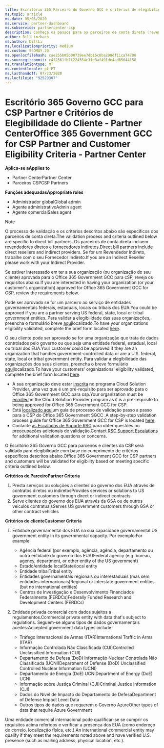 ```yaml
---
title: Escritório 365 Parceiro do Governo GCC e critérios de elegibilidade do cliente
ms.topic: article
ms.date: 05/05/2020
ms.service: partner-dashboard
ms.subservice: partnercenter-csp
description: Conheça os passos para os parceiros de conta direta (revendedores diretos, fornecedores indiretos) para validar parceiros e clientes para o Office 365 Government GCC para a CSP.
author: BillLinzbach
ms.author: billLi
ms.localizationpriority: medium
ms.custom: SEOMAY.20
ms.openlocfilehash: cae255b05b00739ee7db15c8ba298df11ca74788
ms.sourcegitcommit: c4f2561fb7f224554c31e3af491de4ad65644158
ms.translationtype: MT
ms.contentlocale: pt-PT
ms.lasthandoff: 07/23/2020
ms.locfileid: "92529307"
---
```

# <a name="office-365-government-gcc-for-csp-partner-and-customer-eligibility-criteria---partner-center"></a><span data-ttu-id="1fb92-103">Escritório 365 Governo GCC para CSP Partner e Critérios de Elegibilidade do Cliente - Partner Center</span><span class="sxs-lookup"><span data-stu-id="1fb92-103">Office 365 Government GCC for CSP Partner and Customer Eligibility Criteria - Partner Center</span></span>

<span data-ttu-id="1fb92-104">**Aplica-se a**</span><span class="sxs-lookup"><span data-stu-id="1fb92-104">**Applies to**</span></span>

- <span data-ttu-id="1fb92-105">Partner Center</span><span class="sxs-lookup"><span data-stu-id="1fb92-105">Partner Center</span></span>
- <span data-ttu-id="1fb92-106">Parceiros CSP</span><span class="sxs-lookup"><span data-stu-id="1fb92-106">CSP Partners</span></span>

<span data-ttu-id="1fb92-107">**Funções adequadas**</span><span class="sxs-lookup"><span data-stu-id="1fb92-107">**Appropriate roles**</span></span>

- <span data-ttu-id="1fb92-108">Administrador global</span><span class="sxs-lookup"><span data-stu-id="1fb92-108">Global admin</span></span>
- <span data-ttu-id="1fb92-109">Agente administrativo</span><span class="sxs-lookup"><span data-stu-id="1fb92-109">Admin agent</span></span>
- <span data-ttu-id="1fb92-110">Agente comercial</span><span class="sxs-lookup"><span data-stu-id="1fb92-110">Sales agent</span></span>

>[!NOTE]
><span data-ttu-id="1fb92-111">O processo de validação e os critérios descritos abaixo são específicos dos parceiros de conta direta.</span><span class="sxs-lookup"><span data-stu-id="1fb92-111">The validation process and criteria outlined below are specific to direct bill partners.</span></span> <span data-ttu-id="1fb92-112">Os parceiros de conta direta incluem revendedores diretos e fornecedores indiretos.</span><span class="sxs-lookup"><span data-stu-id="1fb92-112">Direct bill partners include direct resellers and indirect providers.</span></span>  <span data-ttu-id="1fb92-113">Se for um Revendedor Indireto, trabalhe com o seu Fornecedor Indireto.</span><span class="sxs-lookup"><span data-stu-id="1fb92-113">If you are an Indirect Reseller please work with your Indirect Provider.</span></span>

<span data-ttu-id="1fb92-114">Se estiver interessado em ter a sua organização (ou organização do seu cliente) aprovada para o Office 365 Government GCC para cSP, reveja os requisitos abaixo.</span><span class="sxs-lookup"><span data-stu-id="1fb92-114">If you are interested in having your organization (or your customer's organization) approved for Office 365 Government GCC for CSP, review the requirements below.</span></span>

<span data-ttu-id="1fb92-115">Pode ser aprovado se for um parceiro ao serviço de entidades governamentais federais, estaduais, locais ou tribais dos EUA.</span><span class="sxs-lookup"><span data-stu-id="1fb92-115">You could be approved if you are a partner serving US federal, state, local or tribal government entities.</span></span> <span data-ttu-id="1fb92-116">Para validar a elegibilidade das suas organizações, preencha o formulário breve [aqui](https://products.office.com/government/eligibility-validation?ReqType=CSPPartner)localizado.</span><span class="sxs-lookup"><span data-stu-id="1fb92-116">To have your organizations eligibility validated, complete the brief form located [here](https://products.office.com/government/eligibility-validation?ReqType=CSPPartner).</span></span>

<span data-ttu-id="1fb92-117">O seu cliente pode ser aprovado se for uma organização que trata de dados controlados pelo governo ou que seja uma entidade federal, estadual, local ou tribal dos EUA.</span><span class="sxs-lookup"><span data-stu-id="1fb92-117">Your customer could be approved if they are an organization that handles government-controlled data or are a U.S. federal, state, local or tribal government entity.</span></span> <span data-ttu-id="1fb92-118">Para validar a elegibilidade das organizações dos seus clientes, preencha o breve formulário [aqui](https://products.office.com/government/eligibility-validation?ReqType=CSPCustomer)localizado.</span><span class="sxs-lookup"><span data-stu-id="1fb92-118">To have your customers' organizations' eligibility validated, complete the brief form located [here](https://products.office.com/government/eligibility-validation?ReqType=CSPCustomer).</span></span> 

-   <span data-ttu-id="1fb92-119">A sua organização deve estar [inscrita](https://partnercenter.microsoft.com/partner/cloud-solution-provider) no programa Cloud Solution Provider, uma vez que é um pré-requisito para ser aprovado para o Office 365 Government GCC para csp.</span><span class="sxs-lookup"><span data-stu-id="1fb92-119">Your organization must be [enrolled](https://partnercenter.microsoft.com/partner/cloud-solution-provider) in the Cloud Solution Provider program as it is a pre-requisite to being approved for Office 365 Government GCC for CSP.</span></span>
-   <span data-ttu-id="1fb92-120">Está [localizado aqui](https://go.microsoft.com/fwlink/?linkid=2007323)um guia de processo de validação passo a passo para o CSP do Office 365 Government SGCC .</span><span class="sxs-lookup"><span data-stu-id="1fb92-120">A step-by-step validation process guide for Office 365 Government GCC for CSP is located [here](https://go.microsoft.com/fwlink/?linkid=2007323).</span></span>
-   <span data-ttu-id="1fb92-121">Contacte [as Escaladas de Suporte RSC](mailto:usgcce@microsoft.com) para obter questões ou preocupações adicionais de validação.</span><span class="sxs-lookup"><span data-stu-id="1fb92-121">Contact [RSC Support Escalations](mailto:usgcce@microsoft.com) for additional validation questions or concerns.</span></span>

<span data-ttu-id="1fb92-122">O Escritório 365 Governo GCC para parceiros e clientes da CSP será validado para elegibilidade com base no cumprimento de critérios específicos descritos abaixo.</span><span class="sxs-lookup"><span data-stu-id="1fb92-122">Office 365 Government GCC for CSP partners and customers will be validated for eligibility based on meeting specific criteria outlined below.</span></span>

<span data-ttu-id="1fb92-123">**Critérios de Parceiro**</span><span class="sxs-lookup"><span data-stu-id="1fb92-123">**Partner Criteria**</span></span>
1.  <span data-ttu-id="1fb92-124">Presta serviços ou soluções a clientes do governo dos EUA através de contratos diretos ou indiretos</span><span class="sxs-lookup"><span data-stu-id="1fb92-124">Provides services or solutions to US government customers through direct or indirect contracts</span></span>
2.  <span data-ttu-id="1fb92-125">Serve clientes do governo dos EUA através da GSA ou de outros veículos contratuais</span><span class="sxs-lookup"><span data-stu-id="1fb92-125">Serves US government customers through GSA or other contract vehicles</span></span>

<span data-ttu-id="1fb92-126">**Critérios de cliente**</span><span class="sxs-lookup"><span data-stu-id="1fb92-126">**Customer Criteria**</span></span>
1.  <span data-ttu-id="1fb92-127">Entidade governamental dos EUA na sua capacidade governamental.</span><span class="sxs-lookup"><span data-stu-id="1fb92-127">US government entity in its governmental capacity.</span></span> <span data-ttu-id="1fb92-128">Por exemplo:</span><span class="sxs-lookup"><span data-stu-id="1fb92-128">For example:</span></span>
 
    -  <span data-ttu-id="1fb92-129">Agência federal (por exemplo, agência, agência, departamento ou outra entidade do governo dos EUA)</span><span class="sxs-lookup"><span data-stu-id="1fb92-129">Federal agency (e.g. bureau, agency, department, or other entity of the US government)</span></span>
    -   <span data-ttu-id="1fb92-130">Estado/entidade local</span><span class="sxs-lookup"><span data-stu-id="1fb92-130">State/local entity</span></span> 
    -   <span data-ttu-id="1fb92-131">Entidade tribal</span><span class="sxs-lookup"><span data-stu-id="1fb92-131">Tribal entity</span></span>
    -   <span data-ttu-id="1fb92-132">Entidades governamentais regionais ou interestaduais (mas sem entidades internacionais)</span><span class="sxs-lookup"><span data-stu-id="1fb92-132">Regional or interstate government entities (but no international entities)</span></span>
    -   <span data-ttu-id="1fb92-133">Centros de Investigação e Desenvolvimento Financiados Federalmente (FERDCs)</span><span class="sxs-lookup"><span data-stu-id="1fb92-133">Federally Funded Research and Development Centers (FERDCs)</span></span>

2.  <span data-ttu-id="1fb92-134">Entidade privada comercial com dados sujeitos a regulamentos.</span><span class="sxs-lookup"><span data-stu-id="1fb92-134">Commercial private entity with data that's subject to regulations.</span></span> <span data-ttu-id="1fb92-135">Seguem-se alguns tipos de dados governamentais aceites:</span><span class="sxs-lookup"><span data-stu-id="1fb92-135">Accepted government data types include:</span></span> 
    -   <span data-ttu-id="1fb92-136">Tráfego Internacional de Armas (ITAR)</span><span class="sxs-lookup"><span data-stu-id="1fb92-136">International Traffic in Arms (ITAR)</span></span>
    -   <span data-ttu-id="1fb92-137">Informação Controlada Não Classificada (CUI)</span><span class="sxs-lookup"><span data-stu-id="1fb92-137">Controlled Unclassified Information (CUI)</span></span>
    -   <span data-ttu-id="1fb92-138">Departamento de Defesa (DoD) Informação Nuclear Controlada Não Classificada (UCNI)</span><span class="sxs-lookup"><span data-stu-id="1fb92-138">Department of Defense (DoD) Unclassified Controlled Nuclear Information (UCNI)</span></span>
    -   <span data-ttu-id="1fb92-139">Departamento de Energia (DoE) UCNI</span><span class="sxs-lookup"><span data-stu-id="1fb92-139">Department of Energy (DoE) UCNI</span></span>
    -   <span data-ttu-id="1fb92-140">Informação sobre Justiça Criminal (CJI)</span><span class="sxs-lookup"><span data-stu-id="1fb92-140">Criminal Justice Information (CJI)</span></span>
    -   <span data-ttu-id="1fb92-141">Dados do Nível de Impacto do Departamento de Defesa</span><span class="sxs-lookup"><span data-stu-id="1fb92-141">Department of Defense Impact Level Data</span></span>
    -   <span data-ttu-id="1fb92-142">Outros tipos de dados que requerem o Governo Azure</span><span class="sxs-lookup"><span data-stu-id="1fb92-142">Other types of data that require Azure Government</span></span>

<span data-ttu-id="1fb92-143">Uma entidade comercial internacional pode qualificar-se se cumprir os requisitos acima referidos e verificar a presença dos EUA (como endereço de correio, localização física, etc.).</span><span class="sxs-lookup"><span data-stu-id="1fb92-143">An international commercial entity may qualify if they meet the requirements noted above and have verified U.S. presence (such as mailing address, physical location, etc.).</span></span>

